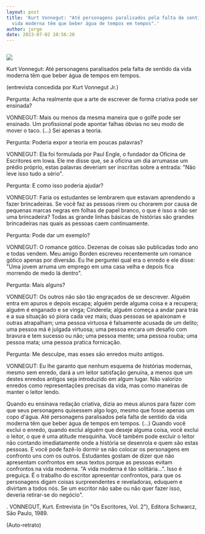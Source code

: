 ```yaml
---
layout: post
title: 'Kurt Vonnegut: "Até personagens paralisados pela falta de sentido da
  vida moderna têm que beber água de tempos em tempos".'
author: jorge
date: 2023-07-02 10:56:20
---
```

![]()

![](/uploads/captura-de-tela-2023-07-02-às-10.53.29.png)

Kurt Vonnegut: Até personagens paralisados pela falta de sentido da vida moderna têm que beber água de tempos em tempos.

(entrevista concedida por Kurt Vonnegut Jr.)

Pergunta: Acha realmente que a arte de escrever de forma criativa pode ser ensinada?

[](<>)VONNEGUT: Mais ou menos da mesma maneira que o golfe pode ser ensinado. Um profissional pode apontar falhas óbvias no seu modo de mover o taco. (...) Sei apenas a teoria.

Pergunta: Poderia expor a teoria em poucas palavras?

VONNEGUT: Ela foi formulada por Paul Engle, o fundador da Oficina de Escritores em Iowa. Ele me disse que, se a oficina um dia arrumasse um prédio próprio, estas palavras deveriam ser inscritas sobre a entrada: "Não leve isso tudo a sério".

Pergunta: E como isso poderia ajudar?

VONNEGUT: Faria os estudantes se lembrarem que estavam aprendendo a fazer brincadeiras. Se você faz as pessoas rirem ou chorarem por causa de pequenas marcas negras em folhas de papel branco, o que é isso a não ser uma brincadeira? Todas as grande linhas básicas de histórias são grandes brincadeiras nas quais as pessoas caem continuamente.

Pergunta: Pode dar um exemplo?

VONNEGUT: O romance gótico. Dezenas de coisas são publicadas todo ano e todas vendem. Meu amigo Borden escreveu recentemente um romance gótico apenas por diversão. Eu lhe perguntei qual era o enredo e ele disse: "Uma jovem arruma um emprego em uma casa velha e depois fica morrendo de medo lá dentro".

Pergunta: Mais alguns?

VONNEGUT: Os outros não são tão engraçados de se descrever. Alguém entra em apuros e depois escapa; alguém perde alguma coisa e a recupera; alguém é enganado e se vinga; Cinderela; alguém começa a andar para trás e a sua situação só piora cada vez mais; duas pessoas se apaixonam e outras atrapalham; uma pessoa virtuosa é falsamente acusada de um delito; uma pessoa má é julgada virtuosa; uma pessoa encara um desafio com bravura e tem sucesso ou não; uma pessoa mente; uma pessoa rouba; uma pessoa mata; uma pessoa pratica fornicação.

Pergunta: Me desculpe, mas esses são enredos muito antigos.

VONNEGUT: Eu lhe garanto que nenhum esquema de histórias modernas, mesmo sem enredo, dará a um leitor satisfação genuína, a menos que um destes enredos antigos seja introduzido em algum lugar. Não valorizo enredos como representações precisas da vida, mas como maneiras de manter o leitor lendo.

Quando eu ensinava redação criativa, dizia ao meus alunos para fazer com que seus personagens quisessem algo logo, mesmo que fosse apenas um copo d'água. Até personagens paralisados pela falta de sentido da vida moderna têm que beber água de tempos em tempos. (...) Quando você exclui o enredo, quando exclui alguém que deseje alguma coisa, você exclui o leitor, o que é uma atitude mesquinha. Você também pode excluir o leitor não contando imediatamente onde a história se desenrola e quem são estas pessoas. E você pode fazê-lo dormir se não colocar os personagens em confronto uns com os outros. Estudantes gostam de dizer que não apresentam confrontos em seus textos porque as pessoas evitam confrontos na vida moderna. "A vida moderna é tão solitária...". Isso é preguiça. É o trabalho do escritor apresentar confrontos, para que os personagens digam coisas surpreendentes e reveladoras, eduquem e divirtam a todos nós. Se um escritor não sabe ou não quer fazer isso, deveria retirar-se do negócio".

. VONNEGUT, Kurt. Entrevista (in "Os Escritores, Vol. 2"), Editora Schwarcz, São Paulo, 1989.

(Auto-retrato)